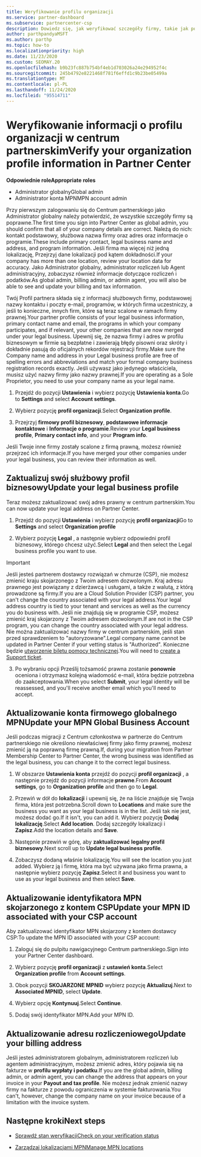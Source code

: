 ```yaml
---
title: Weryfikowanie profilu organizacji
ms.service: partner-dashboard
ms.subservice: partnercenter-csp
description: Dowiedz się, jak weryfikować szczegóły firmy, takie jak podstawowe kontakty, adres i informacje o programie. Możesz również zaktualizować swoje adresy prawne i rozliczenia.
author: parthpandyaMSFT
ms.author: parthp
ms.topic: how-to
ms.localizationpriority: high
ms.date: 11/23/2020
ms.custom: SEOMAY.20
ms.openlocfilehash: b9b23fc887b754bf4eb1d703026a24e294952f4c
ms.sourcegitcommit: 245b4792e8221468f781f6effd1c9b23be05499a
ms.translationtype: MT
ms.contentlocale: pl-PL
ms.lasthandoff: 11/24/2020
ms.locfileid: "95514711"
---
```

# <a name="verify-your-organization-profile-information-in-partner-center"></a><span data-ttu-id="05b6d-104">Weryfikowanie informacji o profilu organizacji w centrum partnerskim</span><span class="sxs-lookup"><span data-stu-id="05b6d-104">Verify your organization profile information in Partner Center</span></span>

<span data-ttu-id="05b6d-105">**Odpowiednie role**</span><span class="sxs-lookup"><span data-stu-id="05b6d-105">**Appropriate roles**</span></span>

- <span data-ttu-id="05b6d-106">Administrator globalny</span><span class="sxs-lookup"><span data-stu-id="05b6d-106">Global admin</span></span>
- <span data-ttu-id="05b6d-107">Administrator konta MPN</span><span class="sxs-lookup"><span data-stu-id="05b6d-107">MPN account admin</span></span>

<span data-ttu-id="05b6d-108">Przy pierwszym zalogowaniu się do Centrum partnerskiego jako Administrator globalny należy potwierdzić, że wszystkie szczegóły firmy są poprawne.</span><span class="sxs-lookup"><span data-stu-id="05b6d-108">The first time you sign into Partner Center as global admin, you should confirm that all of your company details are correct.</span></span> <span data-ttu-id="05b6d-109">Należą do nich: kontakt podstawowy, służbowa nazwa firmy oraz adres oraz informacje o programie.</span><span class="sxs-lookup"><span data-stu-id="05b6d-109">These include primary contact, legal business name and address, and program information.</span></span> <span data-ttu-id="05b6d-110">Jeśli firma ma więcej niż jedną lokalizację, Przejrzyj dane lokalizacji pod kątem dokładności.</span><span class="sxs-lookup"><span data-stu-id="05b6d-110">If your company has more than one location, review your location data for accuracy.</span></span> <span data-ttu-id="05b6d-111">Jako Administrator globalny, administrator rozliczeń lub Agent administracyjny, zobaczysz również informacje dotyczące rozliczeń i podatków.</span><span class="sxs-lookup"><span data-stu-id="05b6d-111">As global admin, billing admin, or admin agent, you will also be able to see and update your billing and tax information.</span></span>

<span data-ttu-id="05b6d-112">Twój Profil partnera składa się z informacji służbowych firmy, podstawowej nazwy kontaktu i poczty e-mail, programów, w których firma uczestniczy, a jeśli to konieczne, innych firm, które są teraz scalone w ramach firmy prawnej.</span><span class="sxs-lookup"><span data-stu-id="05b6d-112">Your partner profile consists of your legal business information, primary contact name and email, the programs in which your company participates, and if relevant, your other companies that are now merged under your legal business.</span></span> <span data-ttu-id="05b6d-113">Upewnij się, że nazwa firmy i adres w profilu biznesowym w firmie są bezpłatne i zawierają błędy pisowni oraz skróty i dokładnie pasują do oficjalnych rekordów rejestracji firmy.</span><span class="sxs-lookup"><span data-stu-id="05b6d-113">Make sure the Company name and address in your Legal business profile are free of spelling errors and abbreviations and match your formal company business registration records exactly.</span></span> <span data-ttu-id="05b6d-114">Jeśli używasz jako jedynego właściciela, musisz użyć nazwy firmy jako nazwy prawnej.</span><span class="sxs-lookup"><span data-stu-id="05b6d-114">If you are operating as a Sole Proprietor, you need to use your company name as your legal name.</span></span>

1. <span data-ttu-id="05b6d-115">Przejdź do pozycji **Ustawienia** i wybierz pozycję **Ustawienia konta**.</span><span class="sxs-lookup"><span data-stu-id="05b6d-115">Go to **Settings** and select **Account settings**.</span></span>
 
1. <span data-ttu-id="05b6d-116">Wybierz pozycję **profil organizacji**.</span><span class="sxs-lookup"><span data-stu-id="05b6d-116">Select **Organization profile**.</span></span> 

2. <span data-ttu-id="05b6d-117">Przejrzyj **firmowy profil biznesowy**, **podstawowe informacje kontaktowe** i **Informacje o programie**.</span><span class="sxs-lookup"><span data-stu-id="05b6d-117">Review your **Legal business profile**, **Primary contact info**, and your **Program info**.</span></span>

<span data-ttu-id="05b6d-118">Jeśli Twoje inne firmy zostały scalone z firmą prawną, możesz również przejrzeć ich informacje.</span><span class="sxs-lookup"><span data-stu-id="05b6d-118">If you have merged your other companies under your legal business, you can review their information as well.</span></span> 

## <a name="update-your-legal-business-profile"></a><span data-ttu-id="05b6d-119">Zaktualizuj swój służbowy profil biznesowy</span><span class="sxs-lookup"><span data-stu-id="05b6d-119">Update your legal business profile</span></span>

<span data-ttu-id="05b6d-120">Teraz możesz zaktualizować swój adres prawny w centrum partnerskim.</span><span class="sxs-lookup"><span data-stu-id="05b6d-120">You can now update your legal address on Partner Center.</span></span>

1. <span data-ttu-id="05b6d-121">Przejdź do pozycji **Ustawienia** i wybierz pozycję **profil organizacji**</span><span class="sxs-lookup"><span data-stu-id="05b6d-121">Go to **Settings** and select **Organization profile**</span></span>


2. <span data-ttu-id="05b6d-122">Wybierz pozycję **Legal**  , a następnie wybierz odpowiedni profil biznesowy, którego chcesz użyć.</span><span class="sxs-lookup"><span data-stu-id="05b6d-122">Select **Legal**  and then select the Legal business profile you want to use.</span></span>

>[!Important]
><span data-ttu-id="05b6d-123">Jeśli jesteś partnerem dostawcy rozwiązań w chmurze (CSP), nie możesz zmienić kraju skojarzonego z Twoim adresem dozwolonym. Kraj adresu prawnego jest powiązany z dzierżawcą i usługami, a także z walutą, z którą prowadzone są firmy.</span><span class="sxs-lookup"><span data-stu-id="05b6d-123">If you are a Cloud Solution Provider (CSP) partner, you can't change the country associated with your legal address.Your legal address country is tied to your tenant and services as well as the currency you do business with.</span></span> <span data-ttu-id="05b6d-124">Jeśli nie znajdują się w programie CSP, możesz zmienić kraj skojarzony z Twoim adresem dozwolonym.</span><span class="sxs-lookup"><span data-stu-id="05b6d-124">If are not in the CSP program, you can change the country associated with your legal address.</span></span> <span data-ttu-id="05b6d-125">Nie można zaktualizować nazwy firmy w centrum partnerskim, jeśli stan przed sprawdzeniem to "autoryzowane".</span><span class="sxs-lookup"><span data-stu-id="05b6d-125">Legal company name cannot be updated in Partner Center if your vetting status is "Authorized".</span></span> <span data-ttu-id="05b6d-126">Konieczne będzie [utworzenie biletu pomocy technicznej](https://partner.microsoft.com/dashboard/support/csp/servicerequests/create?stage=2&topicid=eb74583c-61b3-2124-bffc-00920e0ae772).</span><span class="sxs-lookup"><span data-stu-id="05b6d-126">You will need to [create a Support ticket](https://partner.microsoft.com/dashboard/support/csp/servicerequests/create?stage=2&topicid=eb74583c-61b3-2124-bffc-00920e0ae772).</span></span>

3. <span data-ttu-id="05b6d-127">Po wybraniu opcji Prześlij tożsamość prawna zostanie **ponownie** oceniona i otrzymasz kolejną wiadomość e-mail, która będzie potrzebna do zaakceptowania.</span><span class="sxs-lookup"><span data-stu-id="05b6d-127">When you select **Submit**, your legal identity will be reassessed, and you'll receive another email which you'll need to accept.</span></span>

## <a name="update-your-mpn-global-business-account"></a><span data-ttu-id="05b6d-128">Aktualizowanie konta firmowego globalnego MPN</span><span class="sxs-lookup"><span data-stu-id="05b6d-128">Update your MPN Global Business Account</span></span>

<span data-ttu-id="05b6d-129">Jeśli podczas migracji z Centrum członkostwa w partnerze do Centrum partnerskiego nie określono niewłaściwej firmy jako firmy prawnej, możesz zmienić ją na poprawną firmę prawną.</span><span class="sxs-lookup"><span data-stu-id="05b6d-129">If, during your migration from Partner Membership Center to Partner Center, the wrong business was identified as the legal business, you can change it to the correct legal business.</span></span>

1. <span data-ttu-id="05b6d-130">W obszarze **Ustawienia konta** przejdź do pozycji **profil organizacji** , a następnie przejdź do pozycji informacje **prawne**.</span><span class="sxs-lookup"><span data-stu-id="05b6d-130">From **Account settings**, go to **Organization profile** and then go to **Legal**.</span></span>

1.  <span data-ttu-id="05b6d-131">Przewiń w dół do **lokalizacji** i upewnij się, że na liście znajduje się Twoja firma, która jest potrzebna.</span><span class="sxs-lookup"><span data-stu-id="05b6d-131">Scroll down to **Locations** and make sure the business you want as your legal business is in the list.</span></span> <span data-ttu-id="05b6d-132">Jeśli tak nie jest, możesz dodać go.</span><span class="sxs-lookup"><span data-stu-id="05b6d-132">If it isn't, you can add it.</span></span> <span data-ttu-id="05b6d-133">Wybierz pozycję **Dodaj lokalizację**.</span><span class="sxs-lookup"><span data-stu-id="05b6d-133">Select **Add location**.</span></span> <span data-ttu-id="05b6d-134">Dodaj szczegóły lokalizacji i **Zapisz**.</span><span class="sxs-lookup"><span data-stu-id="05b6d-134">Add the location details and **Save**.</span></span>

2. <span data-ttu-id="05b6d-135">Następnie przewiń w górę, aby **zaktualizować legalny profil biznesowy**.</span><span class="sxs-lookup"><span data-stu-id="05b6d-135">Next scroll up to **Update legal business profile**.</span></span>

3. <span data-ttu-id="05b6d-136">Zobaczysz dodaną właśnie lokalizację.</span><span class="sxs-lookup"><span data-stu-id="05b6d-136">You will see the location you just added.</span></span> <span data-ttu-id="05b6d-137">Wybierz ją i firmę, która ma być używana jako firma prawna, a następnie wybierz pozycję **Zapisz**.</span><span class="sxs-lookup"><span data-stu-id="05b6d-137">Select it and business you want to use as your legal business and then select **Save**.</span></span>

## <a name="update-your-mpn-id-associated-with-your-csp-account"></a><span data-ttu-id="05b6d-138">Aktualizowanie identyfikatora MPN skojarzonego z kontem CSP</span><span class="sxs-lookup"><span data-stu-id="05b6d-138">Update your MPN ID associated with your CSP account</span></span>

<span data-ttu-id="05b6d-139">Aby zaktualizować identyfikator MPN skojarzony z kontem dostawcy CSP:</span><span class="sxs-lookup"><span data-stu-id="05b6d-139">To update the MPN ID associated with your CSP account:</span></span>

1. <span data-ttu-id="05b6d-140">Zaloguj się do pulpitu nawigacyjnego Centrum partnerskiego.</span><span class="sxs-lookup"><span data-stu-id="05b6d-140">Sign into your Partner Center dashboard.</span></span>
 
1. <span data-ttu-id="05b6d-141">Wybierz pozycję **profil organizacji** z **ustawień konta**.</span><span class="sxs-lookup"><span data-stu-id="05b6d-141">Select **Organization profile** from **Account settings**.</span></span>

1. <span data-ttu-id="05b6d-142">Obok pozycji **SKOJARZONE MPNID** wybierz pozycję **Aktualizuj**.</span><span class="sxs-lookup"><span data-stu-id="05b6d-142">Next to **Associated MPNID**, select **Update**.</span></span>
 
1. <span data-ttu-id="05b6d-143">Wybierz opcję **Kontynuuj**.</span><span class="sxs-lookup"><span data-stu-id="05b6d-143">Select **Continue**.</span></span>
 
1. <span data-ttu-id="05b6d-144">Dodaj swój identyfikator MPN.</span><span class="sxs-lookup"><span data-stu-id="05b6d-144">Add your MPN ID.</span></span>


## <a name="update-your-billing-address"></a><span data-ttu-id="05b6d-145">Aktualizowanie adresu rozliczeniowego</span><span class="sxs-lookup"><span data-stu-id="05b6d-145">Update your billing address</span></span>

<span data-ttu-id="05b6d-146">Jeśli jesteś administratorem globalnym, administratorem rozliczeń lub agentem administracyjnym, możesz zmienić adres, który pojawia się na fakturze w **profilu wypłaty i podatku**.</span><span class="sxs-lookup"><span data-stu-id="05b6d-146">If you are the global admin, billing admin, or admin agent, you can change the address that appears on your invoice in your **Payout and tax profile**.</span></span> <span data-ttu-id="05b6d-147">Nie możesz jednak zmienić nazwy firmy na fakturze z powodu ograniczenia w systemie fakturowania.</span><span class="sxs-lookup"><span data-stu-id="05b6d-147">You can't, however, change the company name on your invoice because of a limitation with the invoice system.</span></span>

## <a name="next-steps"></a><span data-ttu-id="05b6d-148">Następne kroki</span><span class="sxs-lookup"><span data-stu-id="05b6d-148">Next steps</span></span>


- [<span data-ttu-id="05b6d-149">Sprawdź stan weryfikacji</span><span class="sxs-lookup"><span data-stu-id="05b6d-149">Check on your verification status</span></span>](verification-responses.md)
 
- [<span data-ttu-id="05b6d-150">Zarządzaj lokalizacjami MPN</span><span class="sxs-lookup"><span data-stu-id="05b6d-150">Manage MPN locations</span></span>](manage-locations.md)



